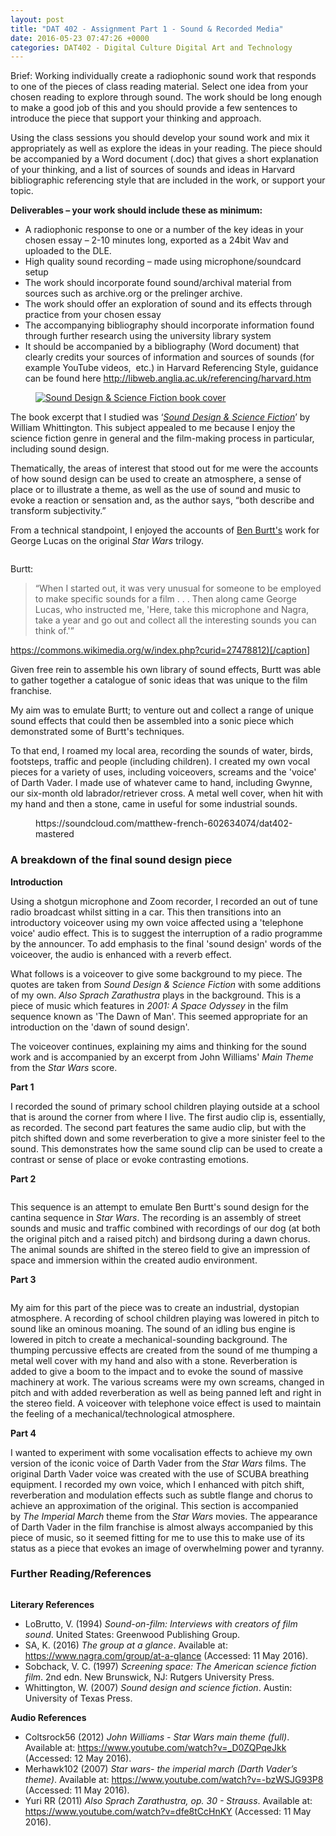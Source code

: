 ```yaml
---
layout: post
title: "DAT 402 - Assignment Part 1 - Sound & Recorded Media"
date: 2016-05-23 07:47:26 +0000
categories: DAT402 - Digital Culture Digital Art and Technology
---
```


<!-- wp:paragraph {"className":"brief"} -->
<p class="brief">Brief: Working individually create a radiophonic sound work that responds to one of the pieces of class reading material. Select one idea from your chosen reading to explore through sound. The work should be long enough to make a good job of this and you should provide a few sentences to introduce the piece that support your thinking and approach.</p>
<!-- /wp:paragraph -->

<!-- wp:paragraph -->
<p>Using the class sessions you should develop your sound work and mix it appropriately as well as explore the ideas in your reading. The piece should be accompanied by a Word document (.doc) that gives a short explanation of your thinking, and a list of sources of sounds and ideas in Harvard bibliographic referencing style that are included in the work, or support your topic.</p>
<!-- /wp:paragraph -->

<!-- wp:paragraph -->
<p><strong>Deliverables – your work should include these as minimum:</strong></p>
<!-- /wp:paragraph -->

<!-- wp:list -->
<ul><!-- wp:list-item -->
<li>A radiophonic response to one or a number of the key ideas in your chosen essay – 2-10 minutes long, exported as a 24bit Wav and uploaded to the DLE.</li>
<!-- /wp:list-item -->

<!-- wp:list-item -->
<li>High quality sound recording – made using microphone/soundcard setup</li>
<!-- /wp:list-item -->

<!-- wp:list-item -->
<li>The work should incorporate found sound/archival material from sources such as archive.org or the prelinger archive.</li>
<!-- /wp:list-item -->

<!-- wp:list-item -->
<li>The work should offer an exploration of sound and its effects through practice from your chosen essay</li>
<!-- /wp:list-item -->

<!-- wp:list-item -->
<li>The accompanying bibliography should incorporate information found through further research using the university library system</li>
<!-- /wp:list-item -->

<!-- wp:list-item -->
<li>It should be accompanied by a bibliography (Word document) that clearly credits your sources of information and sources of sounds (for example YouTube videos, &nbsp;etc.) in Harvard Referencing Style, guidance can be found here <a href="http://libweb.anglia.ac.uk/referencing/harvard.htm">http://libweb.anglia.ac.uk/referencing/harvard.htm</a></li>
<!-- /wp:list-item --></ul>
<!-- /wp:list -->

<!-- wp:image {"id":565,"sizeSlug":"medium","linkDestination":"media"} -->
<figure class="wp-block-image size-medium"><a href="{{ site.baseurl }}/wp-content/uploads/2023/04/sound-design-cover.jpg"><img src="https://www.circleseven.co.uk/wp-content/uploads/2023/04/sound-design-cover-204x300.jpg" alt="Sound Design &amp; Science Fiction book cover" class="wp-image-565"/></a></figure>
<!-- /wp:image -->

<!-- wp:paragraph -->
<p>The book excerpt that I studied was ‘<a href="https://books.google.co.uk/books/about/Sound_Design_and_Science_Fiction.html?id=vew3mQEACAAJ&amp;redir_esc=y"><em>Sound Design &amp; Science Fiction</em></a>’ by William Whittington. This subject appealed to me because I enjoy the science fiction genre in general and the film-making process in particular, including sound design.</p>
<!-- /wp:paragraph -->

<!-- wp:paragraph -->
<p>Thematically, the areas of interest that stood out for me were the accounts of how sound design can be used to create an atmosphere, a sense of place or to illustrate a theme, as well as the use of sound and music to evoke a reaction or sensation and, as the author says, “both describe and transform subjectivity.”</p>
<!-- /wp:paragraph -->

<!-- wp:paragraph -->
<p>From a technical standpoint, I enjoyed the accounts of <a href="https://en.wikipedia.org/wiki/Ben_Burtt">Ben Burtt's</a> work for George Lucas on the original <em>Star Wars</em> trilogy.</p>
<!-- /wp:paragraph -->

<!-- wp:image {"id":568,"sizeSlug":"medium","linkDestination":"media"} -->
<figure class="wp-block-image size-medium"><a href="{{ site.baseurl }}/wp-content/uploads/2023/04/516px-Ben_Burtt_Celebration_Europe_II.jpg"><img src="https://www.circleseven.co.uk/wp-content/uploads/2023/04/516px-Ben_Burtt_Celebration_Europe_II-172x300.jpg" alt="" class="wp-image-568"/></a></figure>
<!-- /wp:image -->

<!-- wp:paragraph -->
<p>Burtt:</p>
<!-- /wp:paragraph -->

<!-- wp:quote -->
<blockquote class="wp-block-quote"><!-- wp:paragraph -->
<p>“When I started out, it was very unusual for someone to be employed to make specific sounds for a film . . . Then along came George Lucas, who instructed me, 'Here, take this microphone and Nagra, take a year and go out and collect all the interesting sounds you can think of.'”</p>
<!-- /wp:paragraph --></blockquote>
<!-- /wp:quote -->

<!-- wp:paragraph -->
<p><a href="https://commons.wikimedia.org/w/index.php?curid=27478812)[/caption">https://commons.wikimedia.org/w/index.php?curid=27478812)[/caption</a>]</p>
<!-- /wp:paragraph -->

<!-- wp:paragraph -->
<p>Given free rein to assemble his own library of sound effects, Burtt was able to gather together a catalogue of sonic ideas that was unique to the film franchise.</p>
<!-- /wp:paragraph -->

<!-- wp:paragraph -->
<p>My aim was to emulate Burtt; to venture out and collect a range of unique sound effects that could then be assembled into a sonic piece which demonstrated some of Burtt's techniques.</p>
<!-- /wp:paragraph -->

<!-- wp:paragraph -->
<p>To that end, I roamed my local area, recording the sounds of water, birds, footsteps, traffic and people (including children). I created my own vocal pieces for a variety of uses, including voiceovers, screams and the 'voice' of Darth Vader. I made use of whatever came to hand, including Gwynne, our six-month old labrador/retriever cross. A metal well cover, when hit with my hand and then a stone, came in useful for some industrial sounds.</p>
<!-- /wp:paragraph -->

<!-- wp:embed {"url":"https://soundcloud.com/matthew-french-602634074/dat402-mastered","type":"rich","providerNameSlug":"soundcloud","responsive":true} -->
<figure class="wp-block-embed is-type-rich is-provider-soundcloud wp-block-embed-soundcloud"><div class="wp-block-embed__wrapper">
https://soundcloud.com/matthew-french-602634074/dat402-mastered
</div></figure>
<!-- /wp:embed -->

<!-- wp:heading {"level":3} -->
<h3 class="wp-block-heading">A breakdown of the final sound design piece</h3>
<!-- /wp:heading -->

<!-- wp:paragraph -->
<p><strong>Introduction</strong></p>
<!-- /wp:paragraph -->

<!-- wp:paragraph -->
<p>Using a shotgun microphone and Zoom recorder, I recorded an out of tune radio broadcast whilst sitting in a car. This then transitions into an introductory voiceover using my own voice affected using a 'telephone voice' audio effect. This is&nbsp;to suggest the interruption of a radio programme by the announcer. To add emphasis to the final 'sound design' words of the voiceover, the audio is&nbsp;enhanced with a reverb effect.</p>
<!-- /wp:paragraph -->

<!-- wp:paragraph -->
<p>What follows is a voiceover to give some background to my piece. The quotes are taken from&nbsp;<em>Sound Design &amp; Science Fiction</em> with some additions of my own.&nbsp;<em>Also Sprach Zarathustra</em> plays in the background. This is a piece of music which features in&nbsp;<em>2001: A Space Odyssey</em> in the film sequence known as 'The Dawn of Man'. This seemed appropriate for an introduction on the 'dawn of sound design'.</p>
<!-- /wp:paragraph -->

<!-- wp:paragraph -->
<p>The voiceover continues, explaining my aims and thinking for the sound work and is accompanied by an excerpt from John Williams'&nbsp;<em>Main Theme</em> from the&nbsp;<em>Star Wars</em> score.</p>
<!-- /wp:paragraph -->

<!-- wp:paragraph -->
<p><strong>Part 1</strong></p>
<!-- /wp:paragraph -->

<!-- wp:paragraph -->
<p>I recorded the sound of primary school children playing outside at a school that is around the corner&nbsp;from where I live. The first audio clip is, essentially, as recorded. The second part features the same audio clip, but with the pitch shifted down and some reverberation to give a more sinister feel to the sound. This demonstrates how the same sound clip can be used to create a contrast or&nbsp;sense of place or evoke contrasting emotions.</p>
<!-- /wp:paragraph -->

<!-- wp:paragraph -->
<p><strong>Part 2</strong></p>
<!-- /wp:paragraph -->

<!-- wp:image {"id":569,"sizeSlug":"medium","linkDestination":"media"} -->
<figure class="wp-block-image size-medium"><a href="{{ site.baseurl }}/wp-content/uploads/2023/04/2016-02-29-08.50.53-scaled-1.jpg"><img src="https://www.circleseven.co.uk/wp-content/uploads/2023/04/2016-02-29-08.50.53-scaled-1-225x300.jpg" alt="" class="wp-image-569"/></a></figure>
<!-- /wp:image -->

<!-- wp:paragraph -->
<p>This sequence is an attempt to emulate Ben Burtt's sound design for the cantina sequence in <em>Star Wars</em>. The recording is an assembly of street sounds and music and traffic combined with recordings of our dog (at both the original pitch and a raised pitch) and birdsong during a dawn chorus. The animal sounds are shifted in the stereo field to give an impression of space and immersion within the created audio environment.</p>
<!-- /wp:paragraph -->

<!-- wp:paragraph -->
<p><strong>Part 3</strong></p>
<!-- /wp:paragraph -->

<!-- wp:image {"id":570,"sizeSlug":"medium","linkDestination":"media"} -->
<figure class="wp-block-image size-medium"><a href="{{ site.baseurl }}/wp-content/uploads/2023/04/2016-05-09-12.39.08-scaled-1.jpg"><img src="https://www.circleseven.co.uk/wp-content/uploads/2023/04/2016-05-09-12.39.08-scaled-1-300x225.jpg" alt="" class="wp-image-570"/></a></figure>
<!-- /wp:image -->

<!-- wp:paragraph -->
<p>My aim for this part of the piece was to create an industrial, dystopian atmosphere. A recording of school children playing was lowered in pitch to sound like an ominous moaning. The sound of an idling bus engine is lowered in pitch to create a mechanical-sounding background. The thumping percussive effects are created from the sound of me thumping a metal well cover with my hand and also with a stone. Reverberation is added to give a boom to the impact and to evoke the sound of massive machinery at work. The various screams were my own screams, changed in pitch and with added reverberation as well as being panned left and right in the stereo field. A voiceover with telephone voice effect is used to maintain the feeling&nbsp;of a mechanical/technological atmosphere.</p>
<!-- /wp:paragraph -->

<!-- wp:paragraph -->
<p><strong>Part 4</strong></p>
<!-- /wp:paragraph -->

<!-- wp:paragraph -->
<p>I wanted to experiment with some vocalisation effects to achieve my own version of the iconic voice of Darth Vader from the <em>Star Wars</em> films. The original Darth Vader voice was created with the use of SCUBA breathing equipment. I recorded my own voice, which I&nbsp;enhanced with pitch shift, reverberation and modulation effects such as subtle flange and chorus to achieve an approximation of the original. This section is accompanied by&nbsp;<em>The Imperial March</em>&nbsp;theme from the <em>Star Wars</em> movies. The appearance of Darth Vader in the film franchise is almost always accompanied by this piece of music, so it seemed fitting for me to use this to make use of its status&nbsp;as a piece that evokes an image of overwhelming power and tyranny.</p>
<!-- /wp:paragraph -->

<!-- wp:heading {"level":3} -->
<h3 class="wp-block-heading">Further Reading/References</h3>
<!-- /wp:heading -->

<!-- wp:image {"id":571,"sizeSlug":"medium","linkDestination":"media"} -->
<figure class="wp-block-image size-medium"><a href="{{ site.baseurl }}/wp-content/uploads/2023/04/IMG_1785-scaled-1.jpg"><img src="https://www.circleseven.co.uk/wp-content/uploads/2023/04/IMG_1785-scaled-1-300x225.jpg" alt="" class="wp-image-571"/></a></figure>
<!-- /wp:image -->

<!-- wp:paragraph -->
<p><strong>Literary References</strong></p>
<!-- /wp:paragraph -->

<!-- wp:list -->
<ul><!-- wp:list-item -->
<li>LoBrutto, V. (1994) <em>Sound-on-film: Interviews with creators of film sound</em>. United States: Greenwood Publishing Group.</li>
<!-- /wp:list-item -->

<!-- wp:list-item -->
<li>SA, K. (2016) <em>The group at a glance</em>. Available at: <a href="https://www.nagra.com/group/at-a-glance">https://www.nagra.com/group/at-a-glance</a> (Accessed: 11 May 2016).</li>
<!-- /wp:list-item -->

<!-- wp:list-item -->
<li>Sobchack, V. C. (1997) <em>Screening space: The American science fiction film</em>. 2nd edn. New Brunswick, NJ: Rutgers University Press.</li>
<!-- /wp:list-item -->

<!-- wp:list-item -->
<li>Whittington, W. (2007) <em>Sound design and science fiction</em>. Austin: University of Texas Press.</li>
<!-- /wp:list-item --></ul>
<!-- /wp:list -->

<!-- wp:paragraph -->
<p><strong>Audio References</strong></p>
<!-- /wp:paragraph -->

<!-- wp:list -->
<ul><!-- wp:list-item -->
<li>Coltsrock56 (2012)&nbsp;<em>John Williams - Star Wars main theme (full)</em>. Available at: <a href="https://www.youtube.com/watch?v=_D0ZQPqeJkk">https://www.youtube.com/watch?v=_D0ZQPqeJkk</a> (Accessed: 12 May 2016).</li>
<!-- /wp:list-item -->

<!-- wp:list-item -->
<li>Merhawk102 (2007)&nbsp;<em>Star wars- the imperial march (Darth Vader’s theme)</em>. Available at: <a href="https://www.youtube.com/watch?v=-bzWSJG93P8">https://www.youtube.com/watch?v=-bzWSJG93P8</a> (Accessed: 11 May 2016).</li>
<!-- /wp:list-item -->

<!-- wp:list-item -->
<li>Yuri RR (2011)&nbsp;<em>Also Sprach Zarathustra, op. 30 - Strauss</em>. Available at: <a href="https://www.youtube.com/watch?v=dfe8tCcHnKY">https://www.youtube.com/watch?v=dfe8tCcHnKY</a> (Accessed: 11 May 2016).</li>
<!-- /wp:list-item --></ul>
<!-- /wp:list -->